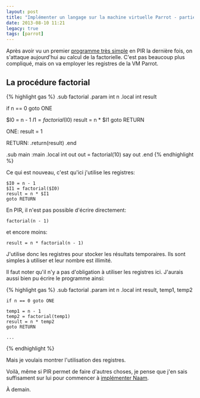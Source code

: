 ```yaml
---
layout: post
title: "Implémenter un langage sur la machine virtuelle Parrot - partie 4"
date: 2013-08-10 11:21
legacy: true
tags: [parrot]
---
```




Après avoir vu un premier
[programme très simple](http://lkdjiin.github.io/blog/2013/08/03/implementer-un-langage-sur-la-machine-virtuelle-parrot-partie-3/)
en PIR la dernière fois, on s'attaque aujourd'hui au calcul de la
factorielle. C'est pas beaucoup plus compliqué, mais
on va employer les registres de la VM Parrot.

<!-- more -->

La procédure factorial
----------------------

{% highlight gas %}
.sub factorial
  .param int n
  .local int result

  if n == 0 goto ONE

  $I0 = n - 1
  $I1 = factorial($I0)
  result = n * $I1
  goto RETURN

ONE:
  result = 1

RETURN:
  .return(result)
.end

.sub main :main
  .local int out
  out = factorial(10)
  say out
.end
{% endhighlight %}

Ce qui est nouveau, c'est qu'ici j'utilise les registres:

    $I0 = n - 1
    $I1 = factorial($I0)
    result = n * $I1
    goto RETURN

En PIR, il n'est pas possible d'écrire directement:

    factorial(n - 1)

et encore moins:

    result = n * factorial(n - 1)

J'utilise donc les registres pour stocker les résultats temporaires.
Ils sont simples à utiliser et leur nombre est illimité.

Il faut noter qu'il n'y a pas d'obligation à utiliser les registres ici.
J'aurais aussi bien pu écrire le programme ainsi:

{% highlight gas %}
.sub factorial
    .param int n
    .local int result, temp1, temp2

    if n == 0 goto ONE

    temp1 = n - 1
    temp2 = factorial(temp1)
    result = n * temp2
    goto RETURN

    ...
{% endhighlight %}

Mais je voulais montrer l'utilisation des registres.

Voilà, même si PIR permet de faire d'autres choses, je pense que j'en sais
suffisament sur lui pour commencer à
[implémenter Naam](http://lkdjiin.github.io/blog/2013/08/01/implementer-un-langage-sur-la-machine-virtuelle-parrot-partie-1/).





À demain.


